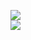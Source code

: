 [![](https://img.shields.io/badge/Made%20With-Github%20Spray-lightgrey.svg?style=for-the-badge&logo=github)](https://github.com/Annihil/github-spray#9452)  
[![](https://i.imgur.com/2DrTn0Z.gif)](https://github.com/Annihil/github-spray)